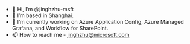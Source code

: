 - 👋 Hi, I’m @jinghzhu-msft
- 👀 I’m based in Shanghai.
- 🌱 I’m currently working on Azure Application Config, Azure Managed Grafana, and Workflow for SharePoint.
- 📫 How to reach me - jinghzhu@microsoft.com

<!---
jinghzhu-msft/jinghzhu-msft is a ✨ special ✨ repository because its `README.md` (this file) appears on your GitHub profile.
You can click the Preview link to take a look at your changes.
--->

